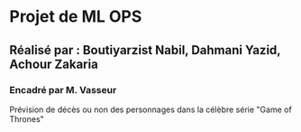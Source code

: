 # Projet de ML OPS

## Réalisé par : Boutiyarzist Nabil, Dahmani Yazid, Achour Zakaria
### Encadré par M. Vasseur 

Prévision de décès ou non des personnages dans la célèbre série "Game of Thrones"
